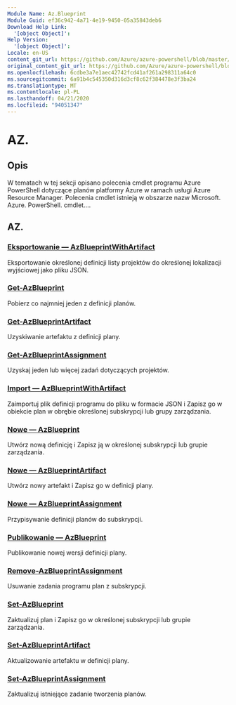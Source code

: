 ```yaml
---
Module Name: Az.Blueprint
Module Guid: ef36c942-4a71-4e19-9450-05a35843deb6
Download Help Link:
  '[object Object]': 
Help Version:
  '[object Object]': 
Locale: en-US
content_git_url: https://github.com/Azure/azure-powershell/blob/master/src/Blueprint/Blueprint/help/Az.Blueprint.md
original_content_git_url: https://github.com/Azure/azure-powershell/blob/master/src/Blueprint/Blueprint/help/Az.Blueprint.md
ms.openlocfilehash: 6cdbe3a7e1aec42742fcd41af261a298311a64c0
ms.sourcegitcommit: 6a91b4c545350d316d3cf8c62f384478e3f3ba24
ms.translationtype: MT
ms.contentlocale: pl-PL
ms.lasthandoff: 04/21/2020
ms.locfileid: "94051347"
---
```

# AZ.
## Opis
W tematach w tej sekcji opisano polecenia cmdlet programu Azure PowerShell dotyczące planów platformy Azure w ramach usługi Azure Resource Manager. Polecenia cmdlet istnieją w obszarze nazw Microsoft. Azure. PowerShell. cmdlet....

## AZ.
### [Eksportowanie — AzBlueprintWithArtifact](Export-AzBlueprintWithArtifact.md)
Eksportowanie określonej definicji listy projektów do określonej lokalizacji wyjściowej jako pliku JSON. 

### [Get-AzBlueprint](Get-AzBlueprint.md)
Pobierz co najmniej jeden z definicji planów.

### [Get-AzBlueprintArtifact](Get-AzBlueprintArtifact.md)
Uzyskiwanie artefaktu z definicji plany.

### [Get-AzBlueprintAssignment](Get-AzBlueprintAssignment.md)
Uzyskaj jeden lub więcej zadań dotyczących projektów.

### [Import — AzBlueprintWithArtifact](Import-AzBlueprintWithArtifact.md)
Zaimportuj plik definicji programu do pliku w formacie JSON i Zapisz go w obiekcie plan w obrębie określonej subskrypcji lub grupy zarządzania.

### [Nowe — AzBlueprint](New-AzBlueprint.md)
Utwórz nową definicję i Zapisz ją w określonej subskrypcji lub grupie zarządzania.

### [Nowe — AzBlueprintArtifact](New-AzBlueprintArtifact.md)
Utwórz nowy artefakt i Zapisz go w definicji plany.

### [Nowe — AzBlueprintAssignment](New-AzBlueprintAssignment.md)
Przypisywanie definicji planów do subskrypcji.

### [Publikowanie — AzBlueprint](Publish-AzBlueprint.md)
Publikowanie nowej wersji definicji plany.

### [Remove-AzBlueprintAssignment](Remove-AzBlueprintAssignment.md)
Usuwanie zadania programu plan z subskrypcji.

### [Set-AzBlueprint](Set-AzBlueprint.md)
Zaktualizuj plan i Zapisz go w określonej subskrypcji lub grupie zarządzania.

### [Set-AzBlueprintArtifact](Set-AzBlueprintArtifact.md)
Aktualizowanie artefaktu w definicji plany.

### [Set-AzBlueprintAssignment](Set-AzBlueprintAssignment.md)
Zaktualizuj istniejące zadanie tworzenia planów.


